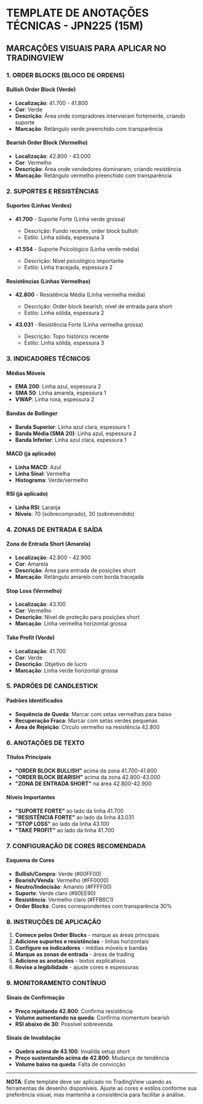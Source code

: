 # TEMPLATE DE ANOTAÇÕES TÉCNICAS - JPN225 (15M)

## MARCAÇÕES VISUAIS PARA APLICAR NO TRADINGVIEW

### 1. ORDER BLOCKS (BLOCO DE ORDENS)

#### Bullish Order Block (Verde)
- **Localização**: 41.700 - 41.800
- **Cor**: Verde
- **Descrição**: Área onde compradores intervieram fortemente, criando suporte
- **Marcação**: Retângulo verde preenchido com transparência

#### Bearish Order Block (Vermelho)
- **Localização**: 42.800 - 43.000
- **Cor**: Vermelho
- **Descrição**: Área onde vendedores dominaram, criando resistência
- **Marcação**: Retângulo vermelho preenchido com transparência

### 2. SUPORTES E RESISTÊNCIAS

#### Suportes (Linhas Verdes)
- **41.700** - Suporte Forte (Linha verde grossa)
  - Descrição: Fundo recente, order block bullish
  - Estilo: Linha sólida, espessura 3
  
- **41.554** - Suporte Psicológico (Linha verde média)
  - Descrição: Nível psicológico importante
  - Estilo: Linha tracejada, espessura 2

#### Resistências (Linhas Vermelhas)
- **42.800** - Resistência Média (Linha vermelha média)
  - Descrição: Order block bearish, nível de entrada para short
  - Estilo: Linha sólida, espessura 2
  
- **43.031** - Resistência Forte (Linha vermelha grossa)
  - Descrição: Topo histórico recente
  - Estilo: Linha sólida, espessura 3

### 3. INDICADORES TÉCNICOS

#### Médias Móveis
- **EMA 200**: Linha azul, espessura 2
- **SMA 50**: Linha amarela, espessura 1
- **VWAP**: Linha roxa, espessura 2

#### Bandas de Bollinger
- **Banda Superior**: Linha azul clara, espessura 1
- **Banda Média (SMA 20)**: Linha azul, espessura 2
- **Banda Inferior**: Linha azul clara, espessura 1

#### MACD (já aplicado)
- **Linha MACD**: Azul
- **Linha Sinal**: Vermelha
- **Histograma**: Verde/vermelho

#### RSI (já aplicado)
- **Linha RSI**: Laranja
- **Níveis**: 70 (sobrecomprado), 30 (sobrevendido)

### 4. ZONAS DE ENTRADA E SAÍDA

#### Zona de Entrada Short (Amarela)
- **Localização**: 42.800 - 42.900
- **Cor**: Amarela
- **Descrição**: Área para entrada de posições short
- **Marcação**: Retângulo amarelo com borda tracejada

#### Stop Loss (Vermelho)
- **Localização**: 43.100
- **Cor**: Vermelho
- **Descrição**: Nível de proteção para posições short
- **Marcação**: Linha vermelha horizontal grossa

#### Take Profit (Verde)
- **Localização**: 41.700
- **Cor**: Verde
- **Descrição**: Objetivo de lucro
- **Marcação**: Linha verde horizontal grossa

### 5. PADRÕES DE CANDLESTICK

#### Padrões Identificados
- **Sequência de Queda**: Marcar com setas vermelhas para baixo
- **Recuperação Fraca**: Marcar com setas verdes pequenas
- **Área de Rejeição**: Círculo vermelho na resistência 42.800

### 6. ANOTAÇÕES DE TEXTO

#### Títulos Principais
- **"ORDER BLOCK BULLISH"** acima da zona 41.700-41.800
- **"ORDER BLOCK BEARISH"** acima da zona 42.800-43.000
- **"ZONA DE ENTRADA SHORT"** na área 42.800-42.900

#### Níveis Importantes
- **"SUPORTE FORTE"** ao lado da linha 41.700
- **"RESISTÊNCIA FORTE"** ao lado da linha 43.031
- **"STOP LOSS"** ao lado da linha 43.100
- **"TAKE PROFIT"** ao lado da linha 41.700

### 7. CONFIGURAÇÃO DE CORES RECOMENDADA

#### Esquema de Cores
- **Bullish/Compra**: Verde (#00FF00)
- **Bearish/Venda**: Vermelho (#FF0000)
- **Neutro/Indecisão**: Amarelo (#FFFF00)
- **Suporte**: Verde claro (#90EE90)
- **Resistência**: Vermelho claro (#FFB6C1)
- **Order Blocks**: Cores correspondentes com transparência 30%

### 8. INSTRUÇÕES DE APLICAÇÃO

1. **Comece pelos Order Blocks** - marque as áreas principais
2. **Adicione suportes e resistências** - linhas horizontais
3. **Configure os indicadores** - médias móveis e bandas
4. **Marque as zonas de entrada** - áreas de trading
5. **Adicione as anotações** - textos explicativos
6. **Revise a legibilidade** - ajuste cores e espessuras

### 9. MONITORAMENTO CONTÍNUO

#### Sinais de Confirmação
- **Preço rejeitando 42.800**: Confirma resistência
- **Volume aumentando na queda**: Confirma momentum bearish
- **RSI abaixo de 30**: Possível sobrevenda

#### Sinais de Invalidação
- **Quebra acima de 43.100**: Invalida setup short
- **Preço sustentando acima de 42.800**: Mudança de tendência
- **Volume baixo na queda**: Falta de convicção

---

**NOTA**: Este template deve ser aplicado no TradingView usando as ferramentas de desenho disponíveis. Ajuste as cores e estilos conforme sua preferência visual, mas mantenha a consistência para facilitar a análise.
